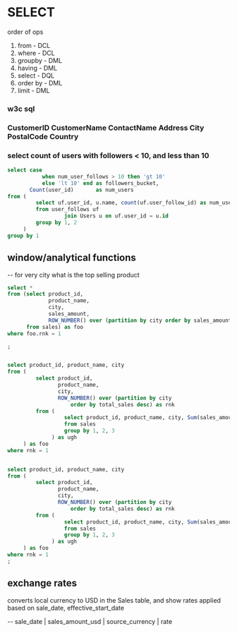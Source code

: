 # SELECT

order of ops

1. from - DCL
2. where - DCL
3. groupby - DML
4. having - DML
5. select - DQL
6. order by - DML
7. limit - DML

### w3c sql

### CustomerID	CustomerName	ContactName	Address	City	PostalCode	Country

### select count of users with followers < 10, and less than 10

```sql
select case
           when num_user_follows > 10 then 'gt 10'
           else 'lt 10' end as followers_bucket,
       Count(user_id)       as num_users
from (
         select uf.user_id, u.name, count(uf.user_follow_id) as num_user_follows
         from user_follows uf
                  join Users u on uf.user_id = u.id
         group by 1, 2
     )
group by 1
```

## window/analytical functions

-- for very city what is the top selling product

```sql
select *
from (select product_id,
             product_name,
             city,
             sales_amount,
             ROW_NUMBER() over (partition by city order by sales_amount desc) as rnk
      from sales) as foo
where foo.rnk = 1

;


select product_id, product_name, city
from (
         select product_id,
                product_name,
                city,
                ROW_NUMBER() over (partition by city
                    order by total_sales desc) as rnk
         from (
                  select product_id, product_name, city, Sum(sales_amount) as total_sales
                  from sales
                  group by 1, 2, 3
              ) as ugh
     ) as foo
where rnk = 1
```

```sql

select product_id, product_name, city
from (
         select product_id,
                product_name,
                city,
                ROW_NUMBER() over (partition by city
                    order by total_sales desc) as rnk
         from (
                  select product_id, product_name, city, Sum(sales_amount) as total_sales
                  from sales
                  group by 1, 2, 3
              ) as ugh
     ) as foo
where rnk = 1
;
```

## exchange rates

converts local currency to USD in the Sales table, and show rates applied based on sale_date, effective_start_date

-- sale_date | sales_amount_usd | source_currency | rate

```sql



```
